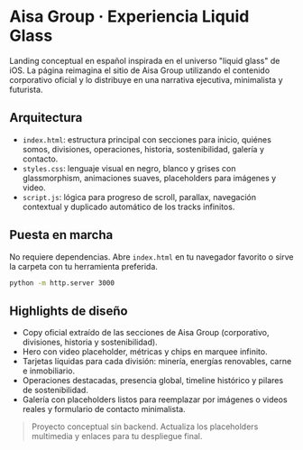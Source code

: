 # Aisa Group · Experiencia Liquid Glass

Landing conceptual en español inspirada en el universo "liquid glass" de iOS. La página reimagina el sitio de Aisa Group utilizando el contenido corporativo oficial y lo distribuye en una narrativa ejecutiva, minimalista y futurista.

## Arquitectura

- `index.html`: estructura principal con secciones para inicio, quiénes somos, divisiones, operaciones, historia, sostenibilidad, galería y contacto.
- `styles.css`: lenguaje visual en negro, blanco y grises con glassmorphism, animaciones suaves, placeholders para imágenes y video.
- `script.js`: lógica para progreso de scroll, parallax, navegación contextual y duplicado automático de los tracks infinitos.

## Puesta en marcha

No requiere dependencias. Abre `index.html` en tu navegador favorito o sirve la carpeta con tu herramienta preferida.

```bash
python -m http.server 3000
```

## Highlights de diseño

- Copy oficial extraído de las secciones de Aisa Group (corporativo, divisiones, historia y sostenibilidad).
- Hero con video placeholder, métricas y chips en marquee infinito.
- Tarjetas líquidas para cada división: minería, energías renovables, carne e inmobiliario.
- Operaciones destacadas, presencia global, timeline histórico y pilares de sostenibilidad.
- Galería con placeholders listos para reemplazar por imágenes o videos reales y formulario de contacto minimalista.

> Proyecto conceptual sin backend. Actualiza los placeholders multimedia y enlaces para tu despliegue final.
